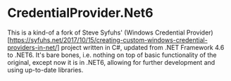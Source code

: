 # CredentialProvider.Net6

This is a kind-of a fork of Steve Syfuhs' (Windows Credential Provider)[https://syfuhs.net/2017/10/15/creating-custom-windows-credential-providers-in-net/] project written in C#, updated from .NET Framework 4.6 to .NET6. It's bare bones, i.e. nothing on top of basic functionality of the original, except now it is in .NET6, allowing for further development and using up-to-date libraries.